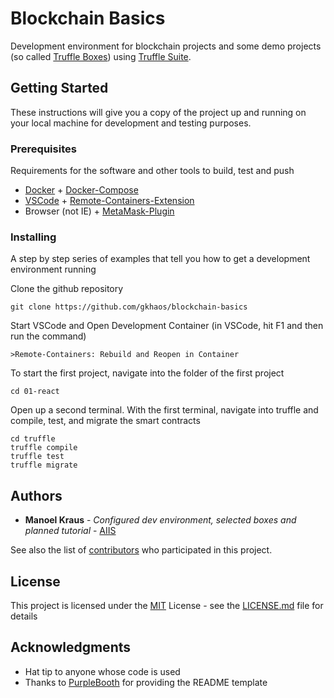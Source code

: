 # Blockchain Basics

Development environment for blockchain projects and some demo projects (so called [Truffle Boxes](https://trufflesuite.com/boxes/)) using [Truffle Suite](https://trufflesuite.com/).

## Getting Started

These instructions will give you a copy of the project up and running on
your local machine for development and testing purposes.

### Prerequisites

Requirements for the software and other tools to build, test and push 
- [Docker](https://www.docker.com/get-started/) + [Docker-Compose](https://docs.docker.com/compose/install/)
- [VSCode](https://code.visualstudio.com/download) + [Remote-Containers-Extension](https://marketplace.visualstudio.com/items?itemName=ms-vscode-remote.remote-containers)
- Browser (not IE) + [MetaMask-Plugin](https://metamask.io/)

### Installing

A step by step series of examples that tell you how to get a development
environment running

Clone the github repository

    git clone https://github.com/gkhaos/blockchain-basics

Start VSCode and Open Development Container (in VSCode, hit F1 and then run the command)

    >Remote-Containers: Rebuild and Reopen in Container

To start the first project, navigate into the folder of the first project

    cd 01-react

Open up a second terminal.
With the first terminal, navigate into truffle and compile, test, and migrate the smart contracts

    cd truffle
    truffle compile
    truffle test
    truffle migrate


## Authors
  - **Manoel Kraus** - *Configured dev environment, selected boxes and planned tutorial* - [AIIS](https://aiis.fh-zwickau.de)

See also the list of
[contributors](https://github.com/gkhaos/blockchain-basics/contributors)
who participated in this project.

## License

This project is licensed under the [MIT](LICENSE.md) License - see the [LICENSE.md](LICENSE.md) file for
details

## Acknowledgments
  - Hat tip to anyone whose code is used
  - Thanks to [PurpleBooth](https://github.com/PurpleBooth) for providing the README template
